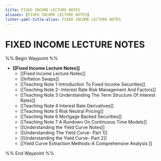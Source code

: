 ```yaml
---
title: FIXED INCOME LECTURE NOTES
aliases: [FIXED INCOME LECTURE NOTES]
linter-yaml-title-alias: FIXED INCOME LECTURE NOTES
---
```


# FIXED INCOME LECTURE NOTES

%% Begin Waypoint %%
- **[[Fixed Income Lecture Notes]]**
	- [[Fixed Income Lecture Notes]]
	- [[Inflation Swaps]]
	- [[Teaching Note 1-Introduction To Fixed Income Securities]]
	- [[Teaching Note 2- Interest Rate Risk Management And Factors]]
	- [[Teaching Note 3 Understanding The Term Structure Of Interest Rates]]
	- [[Teaching Note 4 Interest Rate Derivatives]]
	- [[Teaching Note 5 Risk Neutral Pricing]]
	- [[Teaching Note 6 Mortgage Backed Securities]]
	- [[Teaching Note 7 A Rundown On Continuous Time Models]]
	- [[Understanding the Yield Curve Notes]]
	- [[Understanding The Yield Curve- Part 1]]
	- [[Understanding the Yield Curve- Part 2]]
	- [[Yield Curve Extraction Methods-A Comprehensive Analysis ]]

%% End Waypoint %%
